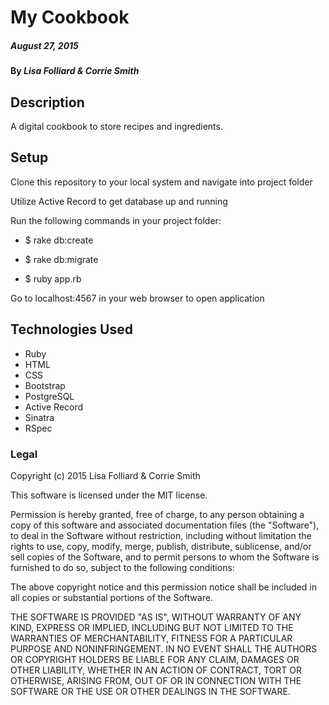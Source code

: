 # My Cookbook

##### August 27, 2015

#### By _**Lisa Folliard & Corrie Smith**_

## Description

A digital cookbook to store recipes and ingredients.

## Setup

Clone this repository to your local system and navigate into project folder

Utilize Active Record to get database up and running

Run the following commands in your project folder:

* $ rake db:create

* $ rake db:migrate

* $ ruby app.rb

Go to localhost:4567 in your web browser to open application

## Technologies Used

* Ruby
* HTML
* CSS
* Bootstrap
* PostgreSQL
* Active Record
* Sinatra
* RSpec

### Legal

Copyright (c) 2015 Lisa Folliard & Corrie Smith

This software is licensed under the MIT license.

Permission is hereby granted, free of charge, to any person obtaining a copy of this software and associated documentation files (the "Software"), to deal in the Software without restriction, including without limitation the rights to use, copy, modify, merge, publish, distribute, sublicense, and/or sell copies of the Software, and to permit persons to whom the Software is furnished to do so, subject to the following conditions:

The above copyright notice and this permission notice shall be included in all copies or substantial portions of the Software.

THE SOFTWARE IS PROVIDED "AS IS", WITHOUT WARRANTY OF ANY KIND, EXPRESS OR IMPLIED, INCLUDING BUT NOT LIMITED TO THE WARRANTIES OF MERCHANTABILITY, FITNESS FOR A PARTICULAR PURPOSE AND NONINFRINGEMENT. IN NO EVENT SHALL THE AUTHORS OR COPYRIGHT HOLDERS BE LIABLE FOR ANY CLAIM, DAMAGES OR OTHER LIABILITY, WHETHER IN AN ACTION OF CONTRACT, TORT OR OTHERWISE, ARISING FROM, OUT OF OR IN CONNECTION WITH THE SOFTWARE OR THE USE OR OTHER DEALINGS IN THE SOFTWARE.
